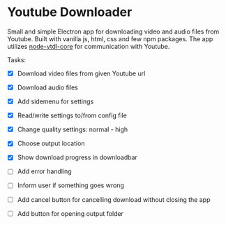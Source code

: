 # Youtube Downloader

Small and simple Electron app for downloading video and audio files from Youtube.
Built with vanilla js, html, css and few npm packages. The app utilizes [node-ytdl-core](https://github.com/fent/node-ytdl-core) for communication with Youtube.

Tasks:

- [x] Download video files from given Youtube url
- [x] Download audio files
- [x] Add sidemenu for settings
- [x] Read/write settings to/from config file
- [x] Change quality settings: normal - high
- [x] Choose output location
- [x] Show download progress in downloadbar
- [ ] Add error handling
- [ ] Inform user if something goes wrong
- [ ] Add cancel button for cancelling download without closing the app
- [ ] Add button for opening output folder
   
